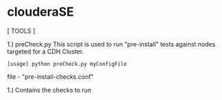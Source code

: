 clouderaSE
==========

[ TOOLS ]

1.) preCheck.py This script is used to run "pre-install" tests against nodes targeted for a CDH Cluster.

	[usage] python preCheck.py myConfigFile

 file - "pre-install-checks.conf"

  1.) Contains the checks to run